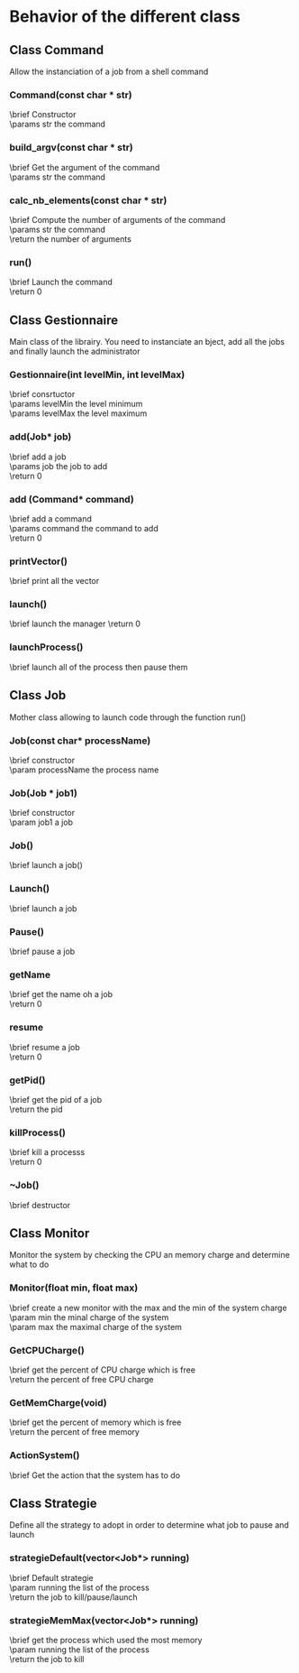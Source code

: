 # Behavior of the different class

## Class Command 
Allow the instanciation of a job from a shell command

### Command(const char * str) 
\brief Constructor <br/>
\params str the command 

### build_argv(const char * str)
\brief Get the argument of the command <br/>
\params str the command

### calc_nb_elements(const char * str)
\brief Compute the number of arguments of the command <br/>
\params str the command <br/>
\return the number of arguments

### run()
\brief Launch the command <br/>
\return 0

## Class Gestionnaire
Main class of the librairy. You need to instanciate an bject, add all the jobs and finally launch the administrator

### Gestionnaire(int levelMin, int levelMax)
\brief consrtuctor <br/>
\params levelMin the level minimum <br/>
\params levelMax the level maximum

### add(Job* job)
\brief add a job <br/>
\params job the job to add <br/>
\return 0

### add (Command* command)
\brief add a command <br/>
\params command the command to add <br/>
\return 0

### printVector()
\brief print all the vector

### launch()
\brief launch the manager
\return 0

### launchProcess()
\brief launch all of the process then pause them

## Class Job
Mother class allowing to launch code through the function run()

### Job(const char* processName)
\brief constructor <br/>
\param processName the process name 

### Job(Job * job1)
\brief constructor <br/>
\param job1 a job

### Job()
\brief launch a job()

### Launch()
\brief launch a job

### Pause()
\brief pause a job

### getName
\brief get the name oh a job <br/>
\return 0

### resume
\brief resume a job <br/>
\return 0

### getPid()
\brief get the pid of a job <br/>
\return the pid

### killProcess()
\brief kill a processs <br/>
\return 0

### ~Job()
\brief destructor

## Class Monitor
Monitor the system by checking the CPU an memory charge and determine what to do 

### Monitor(float min, float max)
\brief create a new monitor with the max  and the min of the system charge   <br/>
\param min the minal charge of the system <br/>
\param max the maximal charge of the system

### GetCPUCharge()
\brief get the percent of CPU charge which is free <br/>
\return the percent of free CPU charge

### GetMemCharge(void)
\brief get the percent of memory which is free <br/>
\return the percent of free memory

### ActionSystem()
\brief Get the action that the system has to do

## Class Strategie
Define all the strategy to adopt in order to determine what job to pause and launch

### strategieDefault(vector<Job*> running)
\brief Default strategie <br/> 
\param running the list of the process <br/>
\return the job to kill/pause/launch

### strategieMemMax(vector<Job*> running)
\brief get the process which used the most memory <br/>
\param running the list of the process <br/>
\return the job to kill
